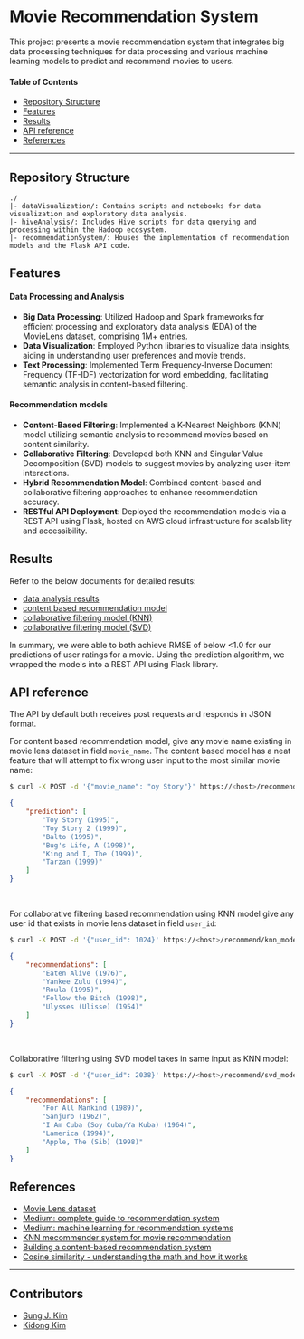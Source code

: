 # Movie Recommendation System
This project presents a movie recommendation system that integrates big data processing techniques for data processing and various machine learning models to predict and recommend movies to users. 


#### Table of Contents
- [Repository Structure](#repository-structure)
- [Features](#features)
- [Results](#result)
- [API reference](#api-reference)
- [References](#references)

---
## Repository Structure
```
./
|- dataVisualization/: Contains scripts and notebooks for data visualization and exploratory data analysis.
|- hiveAnalysis/: Includes Hive scripts for data querying and processing within the Hadoop ecosystem.
|- recommendationSystem/: Houses the implementation of recommendation models and the Flask API code.
```

## Features
#### Data Processing and Analysis
- **Big Data Processing**: Utilized Hadoop and Spark frameworks for efficient processing and exploratory data analysis (EDA) of the MovieLens dataset, comprising 1M+ entries.
- **Data Visualization**: Employed Python libraries to visualize data insights, aiding in understanding user preferences and movie trends.
- **Text Processing**: Implemented Term Frequency-Inverse Document Frequency (TF-IDF) vectorization for word embedding, facilitating semantic analysis in content-based filtering.

#### Recommendation models
- **Content-Based Filtering**: Implemented a K-Nearest Neighbors (KNN) model utilizing semantic analysis to recommend movies based on content similarity.
- **Collaborative Filtering**: Developed both KNN and Singular Value Decomposition (SVD) models to suggest movies by analyzing user-item interactions.
- **Hybrid Recommendation Model**: Combined content-based and collaborative filtering approaches to enhance recommendation accuracy.
- **RESTful API Deployment**: Deployed the recommendation models via a REST API using Flask, hosted on AWS cloud infrastructure for scalability and accessibility.


## Results
Refer to the below documents for detailed results:
- [data analysis results](./recommendationSystem/Data%20and%20Sampling.ipynb)
- [content based recommendation model](./recommendationSystem/Content%20Based%20Recommendation.ipynb)
- [collaborative filtering model (KNN)](./recommendationSystem/KNN.ipynb)
- [collaborative filtering model (SVD)](./recommendationSystem/SVD%20Recommendation%20System.ipynb)

In summary, we were able to both achieve RMSE of below <1.0 for our predictions of user ratings for a movie. 
Using the prediction algorithm, we wrapped the models into a REST API using Flask library.


## API reference
The API by default both receives post requests and responds in JSON format.

For content based recommendation model, give any movie name existing in movie lens dataset in field `movie_name`. The content based model has a neat feature that will attempt to fix wrong user input to the most similar movie name:
```sh
$ curl -X POST -d '{"movie_name": "oy Story"}' https://<host>/recommend/cb_model
```
```json
{
    "prediction": [
        "Toy Story (1995)",
        "Toy Story 2 (1999)",
        "Balto (1995)",
        "Bug's Life, A (1998)",
        "King and I, The (1999)",
        "Tarzan (1999)"
    ]
}
```
<br/>

For collaborative filtering based recommendation using KNN model give any user id that exists in movie lens dataset in field `user_id`:
```sh
$ curl -X POST -d '{"user_id": 1024}' https://<host>/recommend/knn_model
```
```json
{
    "recommendations": [
        "Eaten Alive (1976)",
        "Yankee Zulu (1994)",
        "Roula (1995)",
        "Follow the Bitch (1998)",
        "Ulysses (Ulisse) (1954)"
    ]
}
```
<br/>

Collaborative filtering using SVD model takes in same input as KNN model:
```sh
$ curl -X POST -d '{"user_id": 2038}' https://<host>/recommend/svd_model
```
```json
{
    "recommendations": [
        "For All Mankind (1989)",
        "Sanjuro (1962)",
        "I Am Cuba (Soy Cuba/Ya Kuba) (1964)",
        "Lamerica (1994)",
        "Apple, The (Sib) (1998)"
    ]
}
```


## References
- [Movie Lens dataset](https://grouplens.org/datasets/movielens/)
- [Medium: complete guide to recommendation system](https://towardsdatascience.com/a-complete-guide-to-recommender-system-tutorial-with-sklearn-surprise-keras-recommender-5e52e8ceace1)
- [Medium: machine learning for recommendation systems](https://medium.com/recombee-blog/machine-learning-for-recommender-systems-part-1-algorithms-evaluation-and-cold-start-6f696683d0ed)
- [KNN mecommender system for movie recommendation](https://www.analyticsvidhya.com/blog/2020/08/recommendation-system-k-nearest-neighbors/)
- [Building a content-based recommendation system](https://www.analyticsvidhya.com/blog/2022/08/building-a-content-based-recommendation-system/)
- [Cosine similarity - understanding the math and how it works](https://www.machinelearningplus.com/nlp/cosine-similarity/?utm_content=cmp-true)


---
## Contributors
- [Sung J. Kim](https://github.com/SungJKK)
- [Kidong Kim](https://github.com/LazySiru)
